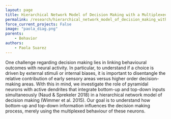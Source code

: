 ```yaml
---
layout: page
title: Hierarchical Network Model of Decision Making with a Multiplexed Neural Code in the Sensory Circuit
permalink: /research/hierarchical_network_model_of_decision_making_with_a_multiplexed_neural_code_in_the_sensory_circuit
force_current_projects: False
image: "paola_diag.png"
parents:
    - Behavior
authors:
    - Paola Suarez  
---
```

One challenge regarding decision making lies in linking behavioural outcomes with neural activity. In particular, to understand if a choice is driven by external stimuli or internal biases, it is important to disentangle the relative contribution of early sensory areas versus higher order decision-making areas. With this in mind, we investigate the role of pyramidal neurons with active dendrites that integrate bottom-up and top-down inputs simultaneously (Naud & Sprekeler 2018) in a hierarchical network model of decision making (Wimmer et al. 2015). Our goal is to understand how bottom-up and top-down information influences the decision making process, merely using the multiplexed behaviour of these neurons.
